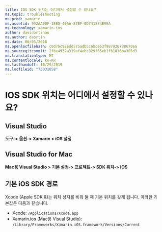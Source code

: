```yaml
---
title: IOS SDK 위치는 어디에서 설정할 수 있나요?
ms.topic: troubleshooting
ms.prod: xamarin
ms.assetid: 9D2AA00F-1EBD-40AA-87BF-0D7418E4B9EA
ms.technology: xamarin-ios
author: davidortinau
ms.author: daortin
ms.date: 06/05/2018
ms.openlocfilehash: c0d7bc92edd575adb5c6bce53f987926738670aa
ms.sourcegitcommit: 2fbe4932a319af4ebc829f65eb1fb1816ba305d3
ms.translationtype: MT
ms.contentlocale: ko-KR
ms.lasthandoff: 10/29/2019
ms.locfileid: "73031058"
---
```

# <a name="where-can-i-set-my-ios-sdk-locations"></a>IOS SDK 위치는 어디에서 설정할 수 있나요?

## <a name="visual-studio"></a>Visual Studio

**도구-> 옵션-> Xamarin > iOS 설정**

## <a name="visual-studio-for-mac"></a>Visual Studio for Mac

**Mac용 Visual Studio > 기본 설정-> 프로젝트-> SDK 위치-> iOS**

## <a name="default-ios-sdk-paths"></a>기본 iOS SDK 경로

Xcode (Apple SDK &)는 위치 상자를 비워 둘 때 기본 위치를 갖게 됩니다. 이러한 기본값은 다음과 같습니다.

- Xcode: `/Applications/Xcode.app`
- Xamarin.ios (Mac용 Visual Studio): `/Library/Frameworks/Xamarin.iOS.framework/Versions/Current`
